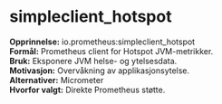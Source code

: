 # simpleclient_hotspot

**Opprinnelse:** io.prometheus:simpleclient_hotspot  
**Formål:** Prometheus client for Hotspot JVM-metrikker.  
**Bruk:** Eksponere JVM helse- og ytelsesdata.  
**Motivasjon:** Overvåkning av applikasjonsytelse.  
**Alternativer:** Micrometer  
**Hvorfor valgt:** Direkte Prometheus støtte.
